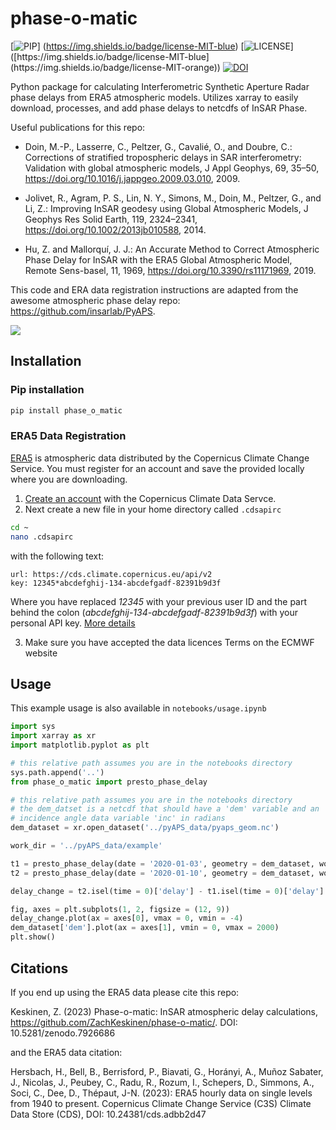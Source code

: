 # phase-o-matic
[![PIP]([https://img.shields.io/badge/license-MIT-blue]([https://img.shields.io/badge/pip-0.0.7-purple](https://img.shields.io/badge/pip-0.0.7-purple)))] (https://img.shields.io/badge/license-MIT-blue) [![LICENSE]([https://img.shields.io/badge/license-MIT-blue](https://img.shields.io/badge/license-MIT-orange))]([https://img.shields.io/badge/license-MIT-blue](https://img.shields.io/badge/license-MIT-orange)) [![DOI](https://zenodo.org/badge/636333382.svg)](https://zenodo.org/badge/latestdoi/636333382) 

Python package for calculating Interferometric Synthetic Aperture Radar phase delays from ERA5 atmospheric models. Utilizes xarray to easily download, processes, and add phase delays to netcdfs of InSAR Phase. 

Useful publications for this repo:
 - Doin, M.-P., Lasserre, C., Peltzer, G., Cavalié, O., and Doubre, C.: Corrections of stratified tropospheric delays in SAR interferometry: Validation with global atmospheric models, J Appl Geophys, 69, 35–50, https://doi.org/10.1016/j.jappgeo.2009.03.010, 2009.

 - Jolivet, R., Agram, P. S., Lin, N. Y., Simons, M., Doin, M., Peltzer, G., and Li, Z.: Improving InSAR geodesy using Global Atmospheric Models, J Geophys Res Solid Earth, 119, 2324–2341, https://doi.org/10.1002/2013jb010588, 2014.

 - Hu, Z. and Mallorquí, J. J.: An Accurate Method to Correct Atmospheric Phase Delay for InSAR with the ERA5 Global Atmospheric Model, Remote Sens-basel, 11, 1969, https://doi.org/10.3390/rs11171969, 2019.

This code and ERA data registration instructions are adapted from the awesome atmospheric phase delay repo: https://github.com/insarlab/PyAPS.

<img src="https://github.com/ZachKeskinen/phase-o-matic/blob/main/images/pyaps_phaseo_compare.png">

## Installation

### Pip installation
```bash
pip install phase_o_matic
```

### ERA5 Data Registration

[ERA5](https://cds.climate.copernicus.eu/cdsapp#!/dataset/reanalysis-era5-single-levels) is atmospheric data distributed by the Copernicus Climate Change Service. You must register for an account and save the provided locally where you are downloading.

1. [Create an account](https://cds.climate.copernicus.eu/user/register) with the Copernicus Climate Data Servce.
2. Next create a new file in your home directory called `.cdsapirc` 
```bash
cd ~
nano .cdsapirc
```
with the following text:

```
url: https://cds.climate.copernicus.eu/api/v2
key: 12345*abcdefghij-134-abcdefgadf-82391b9d3f
```

Where you have replaced *12345* with your previous user ID and the part behind the colon (*abcdefghij-134-abcdefgadf-82391b9d3f*) with your personal API key. [More details](https://cds.climate.copernicus.eu/api-how-to)

3. Make sure you have accepted the data licences Terms on the ECMWF website

## Usage

This example usage is also available in `notebooks/usage.ipynb`

```python
import sys
import xarray as xr
import matplotlib.pyplot as plt

# this relative path assumes you are in the notebooks directory
sys.path.append('..')
from phase_o_matic import presto_phase_delay

# this relative path assumes you are in the notebooks directory
# the dem_datset is a netcdf that should have a 'dem' variable and an
# incidence angle data variable 'inc' in radians
dem_dataset = xr.open_dataset('../pyAPS_data/pyaps_geom.nc')

work_dir = '../pyAPS_data/example'

t1 = presto_phase_delay(date = '2020-01-03', geometry = dem_dataset, work_dir = work_dir, wavelength = 0.238403545)
t2 = presto_phase_delay(date = '2020-01-10', geometry = dem_dataset, work_dir = work_dir, wavelength = 0.238403545)

delay_change = t2.isel(time = 0)['delay'] - t1.isel(time = 0)['delay']

fig, axes = plt.subplots(1, 2, figsize = (12, 9))
delay_change.plot(ax = axes[0], vmax = 0, vmin = -4)
dem_dataset['dem'].plot(ax = axes[1], vmin = 0, vmax = 2000)
plt.show()
```

## Citations

If you end up using the ERA5 data please cite this repo:

Keskinen, Z. (2023) Phase-o-matic: InSAR atmospheric delay calculations, https://github.com/ZachKeskinen/phase-o-matic/. DOI: 10.5281/zenodo.7926686

and the ERA5 data citation:

Hersbach, H., Bell, B., Berrisford, P., Biavati, G., Horányi, A., Muñoz Sabater, J., Nicolas, J., Peubey, C., Radu, R., Rozum, I., Schepers, D., Simmons, A., Soci, C., Dee, D., Thépaut, J-N. (2023): ERA5 hourly data on single levels from 1940 to present. Copernicus Climate Change Service (C3S) Climate Data Store (CDS), DOI: 10.24381/cds.adbb2d47
